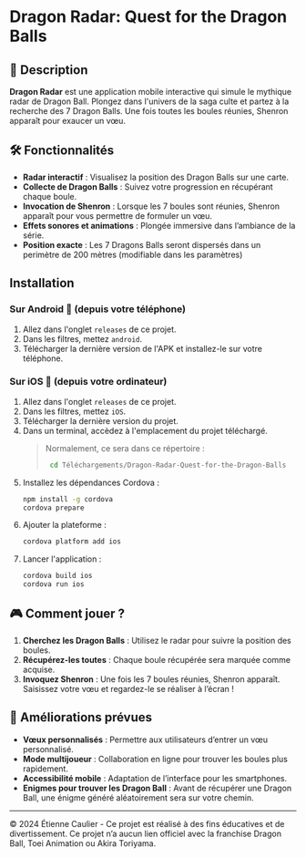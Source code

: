 # Dragon Radar: Quest for the Dragon Balls
## 📝 Description
**Dragon Radar** est une application mobile interactive qui simule le mythique radar de Dragon Ball. Plongez dans l'univers de la saga culte et partez à la recherche des 7 Dragon Balls. Une fois toutes les boules réunies, Shenron apparaît pour exaucer un vœu.

## 🛠️ Fonctionnalités
- **Radar interactif** : Visualisez la position des Dragon Balls sur une carte.
- **Collecte de Dragon Balls** : Suivez votre progression en récupérant chaque boule.
- **Invocation de Shenron** : Lorsque les 7 boules sont réunies, Shenron apparaît pour vous permettre de formuler un vœu.
- **Effets sonores et animations** : Plongée immersive dans l’ambiance de la série.
- **Position exacte** : Les 7 Dragons Balls seront dispersés dans un perimètre de 200 mètres (modifiable dans les paramètres)

## Installation
### Sur Android 🤖 (depuis votre téléphone)
1. Allez dans l'onglet `releases` de ce projet.
2. Dans les filtres, mettez `android`.
3. Télécharger la dernière version de l'APK et installez-le sur votre téléphone.

### Sur iOS 🍏 (depuis votre ordinateur)
1. Allez dans l'onglet `releases` de ce projet.
2. Dans les filtres, mettez `iOS`.
3. Télécharger la dernière version du projet.
4. Dans un terminal, accèdez à l'emplacement du projet téléchargé.
    > Normalement, ce sera dans ce répertoire :
    > ```bash
    >  cd Téléchargements/Dragon-Radar-Quest-for-the-Dragon-Balls
    >  ```
6. Installez les dépendances Cordova :
    ```bash
    npm install -g cordova
    cordova prepare 
    ```
7. Ajouter la plateforme :
    ```bash
    cordova platform add ios
    ```
8. Lancer l'application :
    ```bash
    cordova build ios
    cordova run ios
     ```

## 🎮 Comment jouer ?
1. **Cherchez les Dragon Balls** : Utilisez le radar pour suivre la position des boules.
2. **Récupérez-les toutes** : Chaque boule récupérée sera marquée comme acquise.
4. **Invoquez Shenron** : Une fois les 7 boules réunies, Shenron apparaît. Saisissez votre vœu et regardez-le se réaliser à l’écran !

## 🌟 Améliorations prévues
- **Vœux personnalisés** : Permettre aux utilisateurs d’entrer un vœu personnalisé.
- **Mode multijoueur** : Collaboration en ligne pour trouver les boules plus rapidement.
- **Accessibilité mobile** : Adaptation de l’interface pour les smartphones.
- **Enigmes pour trouver les Dragon Ball** : Avant de récupérer une Dragon Ball, une énigme généré aléatoirement sera sur votre chemin.

---
© 2024 Étienne Caulier - Ce projet est réalisé à des fins éducatives et de divertissement. Ce projet n’a aucun lien officiel avec la franchise Dragon Ball, Toei Animation ou Akira Toriyama.
